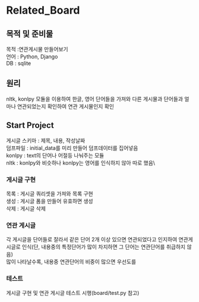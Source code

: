 # Related_Board

## 목적 및 준비물
목적 :연관게시물 만들어보기\
언어 : Python, Django\
DB : sqlite

## 원리
nltk, konlpy 모듈을 이용하여 한글, 영어 단어들을 가져와 다른 게시물과 단어들과 얼마나 연관되었는지 확인하여 연관 게시물인지 확인

## Start Project
게시글 스키마 : 제목, 내용, 작성날짜\
덤프파일 : initial_data를 미리 만들어 덤프데이터를 집어넣음\
konlpy : text의 단어나 어절등 나눠주는 모듈\
nltk : konlpy와 비슷하나 konlpy는 영어를 인식하지 않아 따로 했음\
### 게시글 구현
목록 : 게시글 쿼리셋을 가져와 목록 구현\
생성 : 게시글 폼을 만들어 유효하면 생성\
삭제 : 게시글 삭제
### 연관 게시글
각 게시글을 단어들로 잘라서 같은 단어 2개 이상 있으면 연관되었다고 인지하여 연관게시글로 인식(단, 내용중의 특정단어가 많이 차지하면 그 단어는 연관단어를 취급하지 않음)\
많이 나타날수록, 내용중 연관단어의 비중이 많으면 우선도를 

### 테스트
게시글 구현 및 연관 게시글 테스트 시행(board/test.py 참고)
